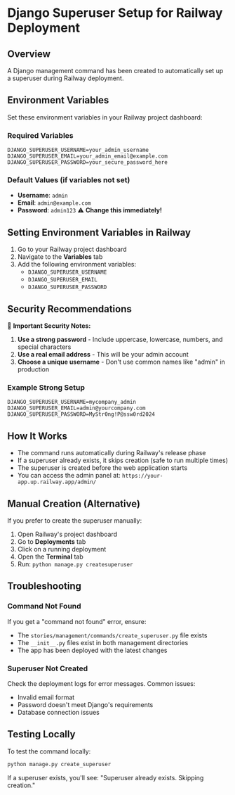 # Django Superuser Setup for Railway Deployment

## Overview
A Django management command has been created to automatically set up a superuser during Railway deployment.

## Environment Variables

Set these environment variables in your Railway project dashboard:

### Required Variables
```
DJANGO_SUPERUSER_USERNAME=your_admin_username
DJANGO_SUPERUSER_EMAIL=your_admin_email@example.com  
DJANGO_SUPERUSER_PASSWORD=your_secure_password_here
```

### Default Values (if variables not set)
- **Username**: `admin`
- **Email**: `admin@example.com`
- **Password**: `admin123` ⚠️ **Change this immediately!**

## Setting Environment Variables in Railway

1. Go to your Railway project dashboard
2. Navigate to the **Variables** tab
3. Add the following environment variables:
   - `DJANGO_SUPERUSER_USERNAME`
   - `DJANGO_SUPERUSER_EMAIL` 
   - `DJANGO_SUPERUSER_PASSWORD`

## Security Recommendations

🔐 **Important Security Notes:**

1. **Use a strong password** - Include uppercase, lowercase, numbers, and special characters
2. **Use a real email address** - This will be your admin account
3. **Choose a unique username** - Don't use common names like "admin" in production

### Example Strong Setup
```
DJANGO_SUPERUSER_USERNAME=mycompany_admin
DJANGO_SUPERUSER_EMAIL=admin@yourcompany.com
DJANGO_SUPERUSER_PASSWORD=MyStr0ng!P@ssw0rd2024
```

## How It Works

- The command runs automatically during Railway's release phase
- If a superuser already exists, it skips creation (safe to run multiple times)
- The superuser is created before the web application starts
- You can access the admin panel at: `https://your-app.up.railway.app/admin/`

## Manual Creation (Alternative)

If you prefer to create the superuser manually:

1. Open Railway's project dashboard
2. Go to **Deployments** tab  
3. Click on a running deployment
4. Open the **Terminal** tab
5. Run: `python manage.py createsuperuser`

## Troubleshooting

### Command Not Found
If you get a "command not found" error, ensure:
- The `stories/management/commands/create_superuser.py` file exists
- The `__init__.py` files exist in both management directories
- The app has been deployed with the latest changes

### Superuser Not Created
Check the deployment logs for error messages. Common issues:
- Invalid email format
- Password doesn't meet Django's requirements
- Database connection issues

## Testing Locally

To test the command locally:
```bash
python manage.py create_superuser
```

If a superuser exists, you'll see: "Superuser already exists. Skipping creation." 